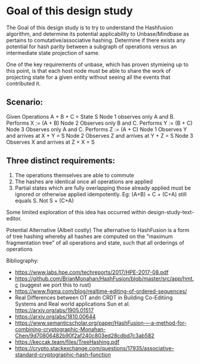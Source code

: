 # Goal of this design study

The Goal of this design study is to try to understand the Hashfusion algorithm, and determine its potential applicability to Unbase/Mindbase as pertains to comutative/associative hashing. Determine if there exists any potential for hash parity between a subgraph of operations versus an intermediate state projection of same.

One of the key requirements of unbase, which has proven stymieing up to this point, is that each host node must be able to share the work of projecting state for a given entity without seeing all the events that contributed it.

## Scenario:

Given Operations A + B + C = State S
Node 1 observes only A and B. Performs X := (A + B)
Node 2 Observes only B and C. Performs Y := (B + C)
Node 3 Observes only A and C. Performs Z := (A + C)
Node 1 Observes Y and arrives at X + Y = S
Node 2 Observes Z and arrives at Y + Z = S
Node 3 Observes X and arrives at Z + X = S

## Three distinct requirements:

1. The operations themselves are able to commute
2. The hashes are identical once all operations are applied
3. Partial states which are fully overlapping those already applied must be ignored or otherwise applied idempotently. Eg: (A+B) + C + (C+A) still equals S. Not S + (C+A)

Some limited exploration of this idea has occurred within design-study-text-editor.

Potential Alternative (Albeit costly)
The alternative to HashFusion is a form of tree hashing whereby all hashes are computed on the "maximum fragmentation tree" of all operations and state, such that all orderings of operations

Bibliography:

- https://www.labs.hpe.com/techreports/2017/HPE-2017-08.pdf
- https://github.com/BrianMonahan/HashFusion/blob/master/src/app/hmt.c (suggest we port this to rust)
- https://www.figma.com/blog/realtime-editing-of-ordered-sequences/
- Real Differences between OT andn CRDT in Building Co-Editiing Systems and Real world applications Sun et al. https://arxiv.org/abs/1905.01517
- https://arxiv.org/abs/1810.00644
- https://www.semanticscholar.org/paper/HashFusion-–-a-method-for-combining-cryptographic-Monahan-Chen/9d70806482b90f2af240c803ed28cdbd7c3ab582
- https://keccak.team/files/TreeHashing.pdf
- https://crypto.stackexchange.com/questions/17935/associative-standard-cryptographic-hash-function
